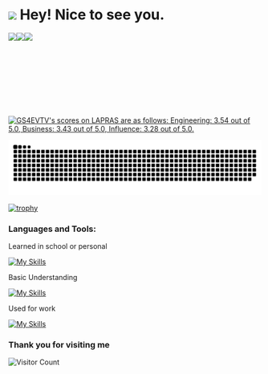 <h1><img src="https://emojis.slackmojis.com/emojis/images/1531849430/4246/blob-sunglasses.gif?1531849430" width="30"/> Hey! Nice to see you.</h1>
<a href="https://github.com/Haru-Kobayashi073">
  <img align="left" height="166px" src="https://github-readme-stats.vercel.app/api?username=Haru-Kobayashi073&count_private=true&show_icons=true" />
</a>

<a href="https://github.com/Haru-Kobayashi073">
  <img align="left" height="166px" src="https://github-readme-stats.vercel.app/api/top-langs/?username=Haru-Kobayashi073&layout=compact&hide=html,cmake,css,C++&langs_count=8&exclude_repo=memo,SNS_demo_App,flutter-App-frontend,flutter_pixabay,rails_7_tutorial,FlutterStreamProvider,riverpod_future_bathroom-now,q_and_a_site,micro_cms_rails_qr_app_qr_code_app_instagram_clone_flutter,flutter,create_articles_rails_app,riverpod_prototyping,flutter-api-practice,Calculator,basic_components_zenn," />
</a>



![](https://github-profile-summary-cards.vercel.app/api/cards/profile-details?username=Haru-Kobayashi073&theme=vue)

<!--START_SECTION:lapras-card-->
<p ><a href="https://lapras.com/public/GS4EVTV" target="_blank" rel="noopener noreferrer"><img alt="GS4EVTV's scores on LAPRAS are as follows: Engineering: 3.54 out of 5.0, Business: 3.43 out of 5.0, Influence: 3.28 out of 5.0." src="https://lapras-card-generator.vercel.app/api/svg?e=3.54&b=3.43&i=3.28&b1=%2353c5f8&b2=%2300579b&i1=%2303102f&i2=%231688bf&l=en" width="400" ></a></p>
<!--END_SECTION:lapras-card-->

![Snake animation](<./images/github-user-contribution%20(1).svg>)

<!-- https://platane.github.io/snk/ -->

[![trophy](https://github-profile-trophy.vercel.app/?username=Haru-Kobayashi073)](https://github.com/ryo-ma/github-profile-trophy)

<h3 align="left">Languages and Tools:</h3>
<p align="left">

Learned in school or personal

[![My Skills](https://skillicons.dev/icons?i=ruby,rails,django,ts,nodejs,express,&theme=light)](https://skillicons.dev)

Basic Understanding

[![My Skills](https://skillicons.dev/icons?i=js,react,nextjs,py,swift,html,css,docker,githubactions&theme=light)](https://skillicons.dev)

Used for work

[![My Skills](https://skillicons.dev/icons?i=dart,flutter,go,firebase,git,github&theme=light)](https://skillicons.dev)

</p>

### Thank you for visiting me

![Visitor Count](https://profile-counter.glitch.me/Haru-Kobayashi073/count.svg)
